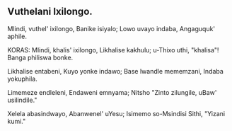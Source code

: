 ## Vuthelani Ixilongo.

Mlindi, vuthel' ixilongo, Banike isiyalo;
Lowo uvayo indaba, Angaguquk' aphile.

KORAS:
Mlindi, khalis' ixilongo, Likhalise kakhulu;
u-Thixo uthi, "khalisa"! Banga philiswa bonke.

Likhalise entabeni, Kuyo yonke indawo;
Base lwandle mememzani, Indaba yokuphila.

Limemeze endleleni, Endaweni emnyama;
Nitsho "Zinto zilungile, uBaw' usilindile."


Xelela abasindwayo, Abanwenel' uYesu;
Isimemo so-Msindisi Sithi, "Yizani kumi."
